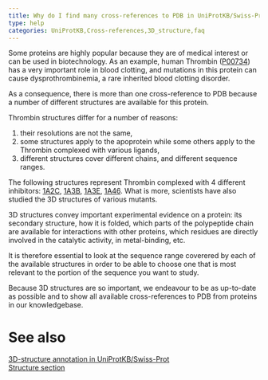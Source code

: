 ```yaml
---
title: Why do I find many cross-references to PDB in UniProtKB/Swiss-Prot? Why do some cross-references appear to describe only a small subsequence of my protein, in complex or interacting with ligands or other proteins?
type: help
categories: UniProtKB,Cross-references,3D_structure,faq
---
```


Some proteins are highly popular because they are of medical interest or can be used in biotechnology. As an example, human Thrombin ([P00734](https://www.uniprot.org/uniprotkb/P00734)) has a very important role in blood clotting, and mutations in this protein can cause dysprothrombinemia, a rare inherited blood clotting disorder.

As a consequence, there is more than one cross-reference to PDB because a number of different structures are available for this protein. 

Thrombin structures differ for a number of reasons: 
1) their resolutions are not the same, 
2) some structures apply to the apoprotein while some others apply to the Thrombin complexed with various ligands,
3) different structures cover different chains, and different sequence ranges.

The following structures represent Thrombin complexed with 4 different inhibitors: [1A2C](https://www.rcsb.org/structure/1A2C), [1A3B](https://www.rcsb.org/structure/1A3B), [1A3E](https://www.rcsb.org/structure/1A3E), [1A46](https://www.rcsb.org/structure/1A46). What is more, scientists have also studied the 3D structures of various mutants.

3D structures convey important experimental evidence on a protein: its secondary structure, how it is folded, which parts of the polypeptide chain are available for interactions with other proteins, which residues are directly involved in the catalytic activity, in metal-binding, etc.

It is therefore essential to look at the sequence range coverered by each of the available structures in order to be able to choose one that is most relevant to the portion of the sequence you want to study.

Because 3D structures are so important, we endeavour to be as up-to-date as possible and to show all available cross-references to PDB from proteins in our knowledgebase.

# See also

[3D-structure annotation in UniProtKB/Swiss-Prot](https://www.uniprot.org/help/3d-structure_annotation_in_swiss-prot)  
[Structure section](https://www.uniprot.org/help/structure_section)
